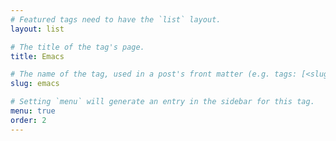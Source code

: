 ```yaml
---
# Featured tags need to have the `list` layout.
layout: list

# The title of the tag's page.
title: Emacs

# The name of the tag, used in a post's front matter (e.g. tags: [<slug>]).
slug: emacs

# Setting `menu` will generate an entry in the sidebar for this tag.
menu: true
order: 2
---
```

